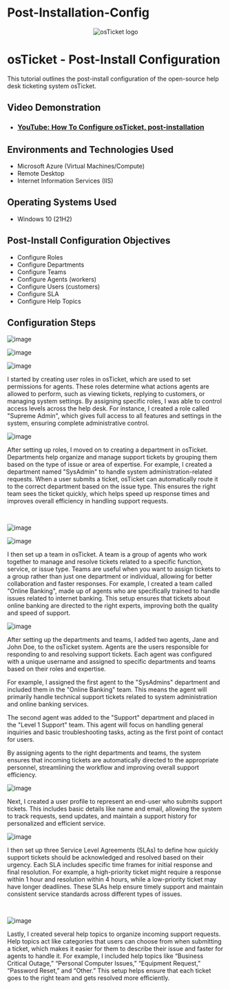 # Post-Installation-Config
<p align="center">
<img src="https://i.imgur.com/Clzj7Xs.png" alt="osTicket logo"/>
</p>

<h1>osTicket - Post-Install Configuration</h1>
This tutorial outlines the post-install configuration of the open-source help desk ticketing system osTicket.<br />


<h2>Video Demonstration</h2>

- ### [YouTube: How To Configure osTicket, post-installation](https://www.youtube.com)

<h2>Environments and Technologies Used</h2>

- Microsoft Azure (Virtual Machines/Compute)
- Remote Desktop
- Internet Information Services (IIS)

<h2>Operating Systems Used </h2>

- Windows 10</b> (21H2)

<h2>Post-Install Configuration Objectives</h2>

- Configure Roles
- Configure Departments
- Configure Teams
- Configure Agents (workers)
- Configure Users (customers)
- Configure SLA
- Configure Help Topics

<h2>Configuration Steps</h2>

<p>
  
![image](https://github.com/user-attachments/assets/1efe0cfc-995f-45d7-83cb-25ae2f0daf67) 

![image](https://github.com/user-attachments/assets/1efe0cfc-995f-45d7-83cb-25ae2f0daf67) 

![image](https://github.com/user-attachments/assets/e4b8043e-2685-42ee-a8ca-ad6b636bb228)

I started by creating user roles in osTicket, which are used to set permissions for agents. These roles determine what actions agents are allowed to perform, such as viewing tickets, replying to customers, or managing system settings. By assigning specific roles, I was able to control access levels across the help desk. For instance, I created a role called "Supreme Admin", which gives full access to all features and settings in the system, ensuring complete administrative control.

</p>
<p>

![image](https://github.com/user-attachments/assets/b0626139-f801-412e-be11-694f2611bf77)

After setting up roles, I moved on to creating a department in osTicket. Departments help organize and manage support tickets by grouping them based on the type of issue or area of expertise. For example, I created a department named "SysAdmin" to handle system administration-related requests. When a user submits a ticket, osTicket can automatically route it to the correct department based on the issue type. This ensures the right team sees the ticket quickly, which helps speed up response times and improves overall efficiency in handling support requests.

</p>
<br />

<p>
  
![image](https://github.com/user-attachments/assets/2be6c404-8f19-4f85-be1b-a098155d1a10)

![image](https://github.com/user-attachments/assets/fc92cd7c-6af3-4a7b-94b8-2014d01d754f)

I then set up a team in osTicket. A team is a group of agents who work together to manage and resolve tickets related to a specific function, service, or issue type. Teams are useful when you want to assign tickets to a group rather than just one department or individual, allowing for better collaboration and faster responses. For example, I created a team called "Online Banking", made up of agents who are specifically trained to handle issues related to internet banking. This setup ensures that tickets about online banking are directed to the right experts, improving both the quality and speed of support.

</p>
<p>

![image](https://github.com/user-attachments/assets/901d40f5-942d-4d8b-ab51-bd366e606c72)

After setting up the departments and teams, I added two agents, Jane and John Doe, to the osTicket system. Agents are the users responsible for responding to and resolving support tickets. Each agent was configured with a unique username and assigned to specific departments and teams based on their roles and expertise.

For example, I assigned the first agent to the "SysAdmins" department and included them in the "Online Banking" team. This means the agent will primarily handle technical support tickets related to system administration and online banking services.

The second agent was added to the "Support" department and placed in the "Level 1 Support" team. This agent will focus on handling general inquiries and basic troubleshooting tasks, acting as the first point of contact for users.

By assigning agents to the right departments and teams, the system ensures that incoming tickets are automatically directed to the appropriate personnel, streamlining the workflow and improving overall support efficiency.

![image](https://github.com/user-attachments/assets/b65dda65-b365-4a4d-8377-51d3372369ce)

Next, I created a user profile to represent an end-user who submits support tickets. This includes basic details like name and email, allowing the system to track requests, send updates, and maintain a support history for personalized and efficient service.

![image](https://github.com/user-attachments/assets/11b1467e-ae44-4b7f-b891-3b2889deaeed)

I then set up three Service Level Agreements (SLAs) to define how quickly support tickets should be acknowledged and resolved based on their urgency. Each SLA includes specific time frames for initial response and final resolution. For example, a high-priority ticket might require a response within 1 hour and resolution within 4 hours, while a low-priority ticket may have longer deadlines. These SLAs help ensure timely support and maintain consistent service standards across different types of issues.

</p>
<br />

<p>

![image](https://github.com/user-attachments/assets/22ddf6b8-c8b4-4756-9bfb-0bc5eb414446)

</p>
<p>
Lastly, I created several help topics to organize incoming support requests. Help topics act like categories that users can choose from when submitting a ticket, which makes it easier for them to describe their issue and faster for agents to handle it. For example, I included help topics like “Business Critical Outage,” “Personal Computer Issues,” “Equipment Request,” “Password Reset,” and “Other.” This setup helps ensure that each ticket goes to the right team and gets resolved more efficiently.
</p>
<br />
